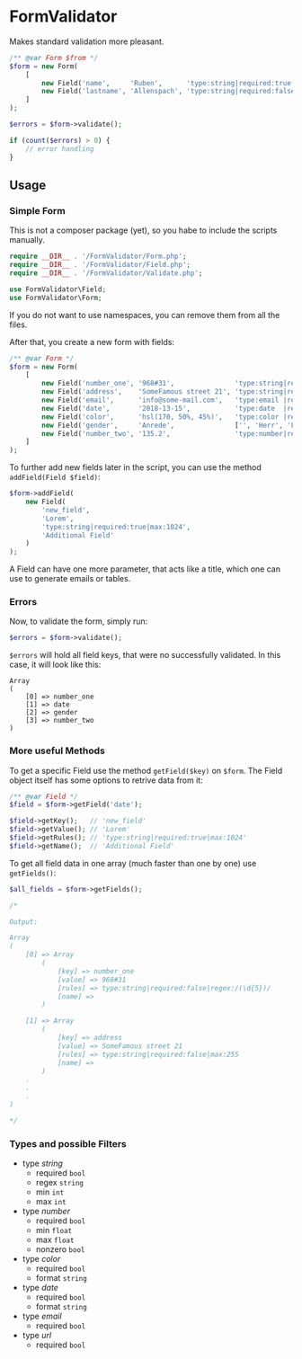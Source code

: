 # FormValidator

Makes standard validation more pleasant.

```php
/** @var Form $from */
$form = new Form(
    [
        new Field('name',     'Ruben',      'type:string|required:true |max:255'),
        new Field('lastname', 'Allenspach', 'type:string|required:false|max:255'),
    ]
);

$errors = $form->validate();

if (count($errors) > 0) {
    // error handling
}
```

## Usage

### Simple Form

This is not a composer package (yet), so you habe to include the scripts manually.

```php
require __DIR__ . '/FormValidator/Form.php';
require __DIR__ . '/FormValidator/Field.php';
require __DIR__ . '/FormValidator/Validate.php';

use FormValidator\Field;
use FormValidator\Form;
```

If you do not want to use namespaces, you can remove them from all the files.

After that, you create a new form with fields:

```php
/** @var Form */
$form = new Form(
    [
        new Field('number_one', '968#31',               'type:string|required:false|regex:/(\d{5})/'),
        new Field('address',    'SomeFamous street 21', 'type:string|required:false|max:255'),
        new Field('email',      'info@some-mail.com',   'type:email |required:true'),
        new Field('date',       '2018-13-15',           'type:date  |required:false|format:Y-m-d'),
        new Field('color',      'hsl(170, 50%, 45%)',   'type:color |required:false|format:hsl'),
        new Field('gender',     'Anrede',               ['', 'Herr', 'Frau']),
        new Field('number_two', '135.2',                'type:number|required:true|max:135.1|min:5.024')
    ]
);
```

To further add new fields later in the script, you can use the method `addField(Field $field)`:

```php
$form->addField(
    new Field(
        'new_field',
        'Lorem',
        'type:string|required:true|max:1024',
        'Additional Field'
    )
);
```

A Field can have one more parameter, that acts like a title, which one can use to generate emails or tables.

### Errors

Now, to validate the form, simply run:

```php
$errors = $form->validate();
```

`$errors` will hold all field keys, that were no successfully validated. In this case, it will look like this:

```
Array
(
    [0] => number_one
    [1] => date
    [2] => gender
    [3] => number_two
)
```

### More useful Methods

To get a specific Field use the method `getField($key)` on `$form`. The Field object itself has some options to retrive data from it:

```php
/** @var Field */
$field = $form->getField('date');

$field->getKey();   // 'new_field'
$field->getValue(); // 'Lorem'
$field->getRules(); // 'type:string|required:true|max:1024'
$field->getName();  // 'Additional Field'
```

To get all field data in one array (much faster than one by one) use `getFields()`:

```php
$all_fields = $form->getFields();

/*

Output:

Array
(
    [0] => Array
        (
            [key] => number_one
            [value] => 968#31
            [rules] => type:string|required:false|regex:/(\d{5})/
            [name] =>
        )

    [1] => Array
        (
            [key] => address
            [value] => SomeFamous street 21
            [rules] => type:string|required:false|max:255
            [name] =>
        )
    .
    .
    .
)

*/
```

### Types and possible Filters

- type _string_
    - required `bool`
    - regex `string`
    - min `int`
    - max `int`
- type _number_
    - required `bool`
    - min `float`
    - max `float`
    - nonzero `bool`
- type _color_
    - required `bool`
    - format `string`
- type _date_
    - required `bool`
    - format `string`
- type _email_
    - required `bool`
- type _url_
    - required `bool`

